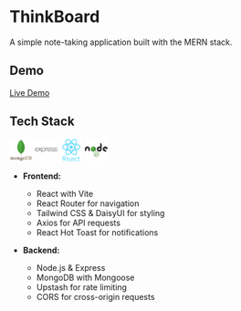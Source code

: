 # ThinkBoard

A simple note-taking application built with the MERN stack.

## Demo
[Live Demo](https://mern-thinkboard-8dpk.onrender.com)

## Tech Stack
<p align="left">
  <img src="https://raw.githubusercontent.com/devicons/devicon/master/icons/mongodb/mongodb-original-wordmark.svg" alt="mongodb" width="40" height="40"/>
  <img src="https://raw.githubusercontent.com/devicons/devicon/master/icons/express/express-original-wordmark.svg" alt="express" width="40" height="40"/>
  <img src="https://raw.githubusercontent.com/devicons/devicon/master/icons/react/react-original-wordmark.svg" alt="react" width="40" height="40"/>
  <img src="https://raw.githubusercontent.com/devicons/devicon/master/icons/nodejs/nodejs-original-wordmark.svg" alt="nodejs" width="40" height="40"/>
</p>

- **Frontend:**
  - React with Vite
  - React Router for navigation
  - Tailwind CSS & DaisyUI for styling
  - Axios for API requests
  - React Hot Toast for notifications

- **Backend:**
  - Node.js & Express
  - MongoDB with Mongoose
  - Upstash for rate limiting
  - CORS for cross-origin requests